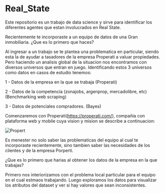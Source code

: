 # Real_State
Este repositorio es un trabajo de data science y sirve para identificar los diferentes agentes que estan involucrados en Real State.

Recientemente te incorporaste a un equipo de datos de una Gran inmobiliaria. ¿Que es lo primero que haces? 

Al ingresar a un trabajo se te plantea una problematica en particular, siendo esta la de ayudar a tasadores de la empresa Properati a valuar propiedades. Pero haciendo un analisis global de la situacion nos encontramos con diversos universos que entran en juego. Identificando estos 3 universos como datos en casos de estudio tenemos:

1 - Datos de la empresa en la que se trabaja (Properati)

2 - Datos de la competencia (zonajobs, argenprop, mercadolibre, etc) (Benchmarking web scraping)

3 - Datos de potenciales compradores. (Bayes)


Comenzaremos con Properati(https://properati.com/), compañia con plataforma web y mobile cuya vision y mision se describe a continuacion:

![Propert](https://user-images.githubusercontent.com/76250515/113466770-b44af480-9414-11eb-9d40-731fe6d01373.JPG)


Es menester no solo saber las problematicas del equipo al cual te incorporaste recientemente, sino tambien saber las necesidades de los clientes y de la empresa Porperti.

¿Que es lo primero que harias al obtener los datos de la empresa en la que trabajas?

Primero nos interiorizamos con el problema local particular para el equipo en el cual estmaos trabajando. Luego exploramos los datos para visualizar los atributos del dataset y ver si hay valores que sean inconsistentes. 
